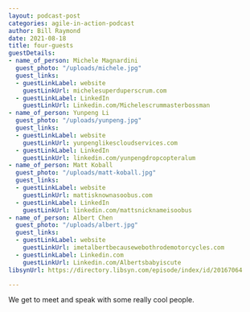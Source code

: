 ```yaml
---
layout: podcast-post
categories: agile-in-action-podcast
author: Bill Raymond
date: 2021-08-18
title: four-guests
guestDetails:
- name_of_person: Michele Magnardini
  guest_photo: "/uploads/michele.jpg"
  guest_links:
  - guestLinkLabel: website
    guestLinkUrl: michelesuperduperscrum.com
  - guestLinkLabel: LinkedIn
    guestLinkUrl: Linkedin.com/Michelescrummasterbossman
- name_of_person: Yunpeng Li
  guest_photo: "/uploads/yunpeng.jpg"
  guest_links:
  - guestLinkLabel: website
    guestLinkUrl: yunpenglikescloudservices.com
  - guestLinkLabel: LinkedIn
    guestLinkUrl: linkedin.com/yunpengdropcopteralum
- name_of_person: Matt Koball
  guest_photo: "/uploads/matt-koball.jpg"
  guest_links:
  - guestLinkLabel: website
    guestLinkUrl: mattisknownasoobus.com
  - guestLinkLabel: LinkedIn
    guestLinkUrl: linkedin.com/mattsnicknameisoobus
- name_of_person: Albert Chen
  guest_photo: "/uploads/albert.jpg"
  guest_links:
  - guestLinkLabel: website
    guestLinkUrl: imetalbertbecausewebothrodemotorcycles.com
  - guestLinkLabel: Linkedin.com
    guestLinkUrl: Linkedin.com/Albertsbabyiscute
libsynUrl: https://directory.libsyn.com/episode/index/id/20167064

---
```

We get to meet and speak with some really cool people. 
